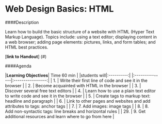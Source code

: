Web Design Basics: HTML
=================

####Description

Learn how to build the basic structure of a website with HTML (Hyper Text Markup Language). Topics include: using a text editor; displaying content in a web browser; adding page elements: pictures, links, and form tables; and HTML best practices.

[**link to Handout**]
(#)

####Agenda

|**Learning Objectives**| Time 60 min |
|students will|:----------:|
|:---------------|:-----------------:|
| 1. | Write their first line of code and see it in the browser |
| 2. | Become acquainted with HTML in the browser |
| 3. | Discover several free text editors |
| 4. | Learn how to use a plain text editor to write code and see it in the browser |
| 5. | Create tags to markup text: headline and paragraph |
| 6. | Link to other pages and websites and add attributes to tags: anchor tags |
| 7. | 7.	Add images: image tags |
| 8. | 8.	Add non-syntactic tags: line breaks and horizontal rules |
| 29. | 9.	Get additional resources and learn where to go from here |
